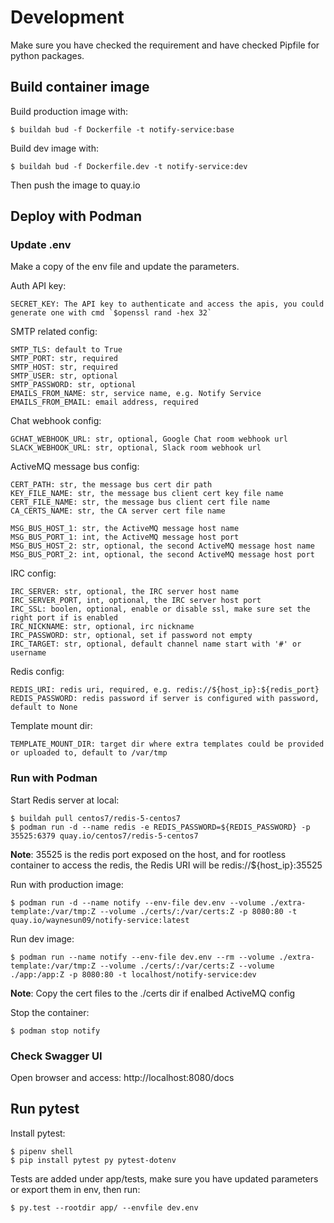 # Development

Make sure you have checked the requirement and have checked Pipfile for python packages.

## Build container image

Build production image with:

    $ buildah bud -f Dockerfile -t notify-service:base

Build dev image with:

    $ buildah bud -f Dockerfile.dev -t notify-service:dev

Then push the image to quay.io

## Deploy with Podman

### Update .env

Make a copy of the env file and update the parameters.

Auth API key:

    SECRET_KEY: The API key to authenticate and access the apis, you could generate one with cmd `$openssl rand -hex 32`

SMTP related config:

    SMTP_TLS: default to True
    SMTP_PORT: str, required
    SMTP_HOST: str, required
    SMTP_USER: str, optional
    SMTP_PASSWORD: str, optional
    EMAILS_FROM_NAME: str, service name, e.g. Notify Service
    EMAILS_FROM_EMAIL: email address, required

Chat webhook config:

    GCHAT_WEBHOOK_URL: str, optional, Google Chat room webhook url
    SLACK_WEBHOOK_URL: str, optional, Slack room webhook url

ActiveMQ message bus config:

    CERT_PATH: str, the message bus cert dir path
    KEY_FILE_NAME: str, the message bus client cert key file name
    CERT_FILE_NAME: str, the message bus client cert file name
    CA_CERTS_NAME: str, the CA server cert file name

    MSG_BUS_HOST_1: str, the ActiveMQ message host name
    MSG_BUS_PORT_1: int, the ActiveMQ message host port
    MSG_BUS_HOST_2: str, optional, the second ActiveMQ message host name
    MSG_BUS_PORT_2: int, optional, the second ActiveMQ message host port

IRC config:

    IRC_SERVER: str, optional, the IRC server host name
    IRC_SERVER_PORT, int, optional, the IRC server host port
    IRC_SSL: boolen, optional, enable or disable ssl, make sure set the right port if is enabled
    IRC_NICKNAME: str, optional, irc nickname
    IRC_PASSWORD: str, optional, set if password not empty
    IRC_TARGET: str, optional, default channel name start with '#' or username

Redis config:

    REDIS_URI: redis uri, required, e.g. redis://${host_ip}:${redis_port}
    REDIS_PASSWORD: redis password if server is configured with password, default to None

Template mount dir:

    TEMPLATE_MOUNT_DIR: target dir where extra templates could be provided or uploaded to, default to /var/tmp

### Run with Podman

Start Redis server at local:

    $ buildah pull centos7/redis-5-centos7
    $ podman run -d --name redis -e REDIS_PASSWORD=${REDIS_PASSWORD} -p 35525:6379 quay.io/centos7/redis-5-centos7

**Note**: 35525 is the redis port exposed on the host, and for rootless container to access the redis, the Redis URI will be redis://${host_ip}:35525

Run with production image:

    $ podman run -d --name notify --env-file dev.env --volume ./extra-template:/var/tmp:Z --volume ./certs/:/var/certs:Z -p 8080:80 -t quay.io/waynesun09/notify-service:latest

Run dev image:

    $ podman run --name notify --env-file dev.env --rm --volume ./extra-template:/var/tmp:Z --volume ./certs/:/var/certs:Z --volume ./app:/app:Z -p 8080:80 -t localhost/notify-service:dev

**Note**: Copy the cert files to the ./certs dir if enalbed ActiveMQ config

Stop the container:

    $ podman stop notify

### Check Swagger UI

Open browser and access:
http://localhost:8080/docs

## Run pytest

Install pytest:

    $ pipenv shell
    $ pip install pytest py pytest-dotenv

Tests are added under app/tests, make sure you have updated parameters or export them in env, then run:

    $ py.test --rootdir app/ --envfile dev.env
